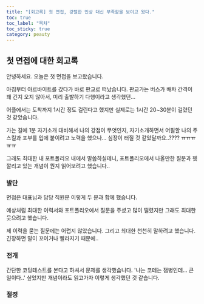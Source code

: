 ```yaml
---
title: "[회고록] 첫 면접, 강렬한 인상 대신 부족함을 보이고 왔다."
toc: true
toc_label: "목차"
toc_sticky: true
category: peauty
---
```


## 첫 면접에 대한 회고록

안녕하세요. 오늘은 첫 면접을 보고왔습니다.

아침부터 아르바이트를 갔다가 바로 판교로 떠났습니다. 판교가는 버스가 배차 간격이  꽤 긴지 오지 않아서, 미리 출발하기 다행이라고 생각했던...

어플에서는 도착까지 1시간 정도 걸린다고 했지만 실제로는 1시간 20~30분이 걸렸던 것 같았습니다.



가는 길에 1분 자기소개 대비해서 나의 강점이 무엇인지, 자기소개하면서 어필할 나의 주 스킬과 포부를 입에 붙이려고 노력을 했으나... 심장이 터질 것 같았달까요..???? ㅠㅠㅠㅠㅠ

그래도 최대한 내 포트폴리오 내에서 말씀하실테니, 포트폴리오에서 나올만한 질문과 헷깔리고 있는 개념이 뭔지 읽어보려고 했습니다..



### 발단

면접은 대표님과 담당 직원분 이렇게 두 분과 함께 했습니다.

예상처럼 최대한 이력서와 포트폴리오에서 질문을 주셨고 많이 떨렸지만 그래도 최대한 웃으려고 했습니다.

제 이력을 묻는 질문에는 어렵지 않았습니다. 그리고 최대한 천천히 말하려고 했습니다. 긴장하면 말이 꼬이거나 빨라지기 때문에..



### 전개

간단한 코딩테스트를 본다고 하셔서 문제를 생각했습니다. '나는 코테는 잼병인데... 큰일이다..' 싶었지만 개념이라도 읽고가자 이렇게 생각했던 것 같습니다.



### 절정



